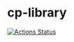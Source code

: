 # cp-library

[![Actions Status](https://github.com/t98slider/cp-library/workflows/verify/badge.svg)](https://github.com/t98slider/cp-library/actions)
